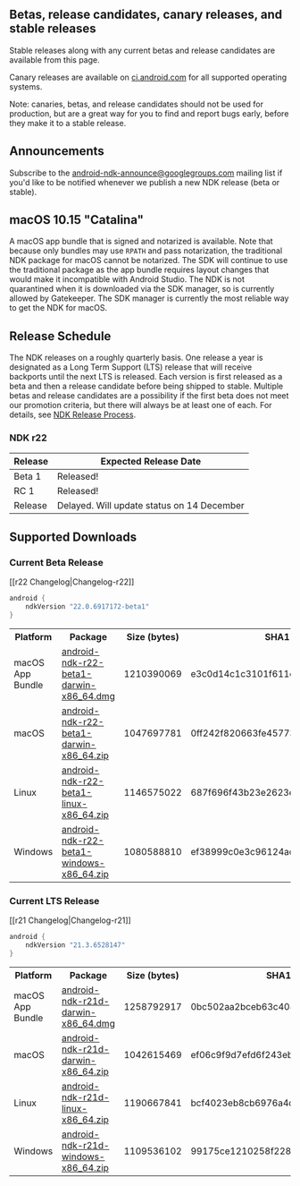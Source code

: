 ## Betas, release candidates, canary releases, and stable releases

Stable releases along with any current betas and release candidates are available from this page.

Canary releases are available on [ci.android.com](https://ci.android.com/builds/branches/aosp-master-ndk/grid?) for all supported operating systems.

Note: canaries, betas, and release candidates should not be used for production, but are a great way for you to find and report bugs early, before they make it to a stable release.

## Announcements

Subscribe to the [android-ndk-announce@googlegroups.com](https://groups.google.com/g/android-ndk-announce) mailing list if you'd like to be notified whenever we publish a new NDK release (beta or stable).

## macOS 10.15 "Catalina"

A macOS app bundle that is signed and notarized is available. Note that because only bundles may use `RPATH` and pass notarization, the traditional NDK package for macOS cannot be notarized. The SDK will continue to use the traditional package as the app bundle requires layout changes that would make it incompatible with Android Studio. The NDK is not quarantined when it is downloaded via the SDK manager, so is currently allowed by Gatekeeper. The SDK manager is currently the most reliable way to get the NDK for macOS.

## Release Schedule

The NDK releases on a roughly quarterly basis. One release a year is designated
as a Long Term Support (LTS) release that will receive backports until the next
LTS is released. Each version is first released as a beta and then a release
candidate before being shipped to stable. Multiple betas and release candidates
are a possibility if the first beta does not meet our promotion criteria, but
there will always be at least one of each. For details, see [NDK Release
Process](/android/ndk/wiki/NDK-Release-Process).

### NDK r22

Release | Expected Release Date
------- | ---------------------
Beta 1  | Released!
RC 1    | Released!
Release | Delayed. Will update status on 14 December

## Supported Downloads

### Current Beta Release

[[r22 Changelog|Changelog-r22]]

```gradle
android {
    ndkVersion "22.0.6917172-beta1"
}
```

<table>
  <tr>
    <th>Platform</th>
    <th>Package</th>
    <th>Size (bytes)</th>
    <th>SHA1 Checksum</th>
  </tr>
  <tr>
    <td>macOS App Bundle</td>
    <td><a href="https://dl.google.com/android/repository/android-ndk-r22-beta1-darwin-x86_64.dmg">android-ndk-r22-beta1-darwin-x86_64.dmg</a></td>
    <td>1210390069</td>
    <td>e3c0d14c1c3101f611e5870518c4738bcda8d0d5</td>
  </tr>
  <tr>
    <td>macOS</td>
    <td><a href="https://dl.google.com/android/repository/android-ndk-r22-beta1-darwin-x86_64.zip">android-ndk-r22-beta1-darwin-x86_64.zip</a></td>
    <td>1047697781</td>
    <td>0ff242f820663fe45773bca7a2df036004fc7c69</td>
  </tr>
  <tr>
    <td>Linux</td>
    <td><a href="https://dl.google.com/android/repository/android-ndk-r22-beta1-linux-x86_64.zip">android-ndk-r22-beta1-linux-x86_64.zip</a></td>
    <td>1146575022</td>
    <td>687f696f43b23e2623e7f7073bbd575d254f66f6</td>
  </tr>
  <tr>
    <td>Windows</td>
    <td><a href="https://dl.google.com/android/repository/android-ndk-r22-beta1-windows-x86_64.zip">android-ndk-r22-beta1-windows-x86_64.zip</a></td>
    <td>1080588810</td>
    <td>ef38999c0e3c96124acffab6971ad2054a433b91</td>
  </tr>
</table>

### Current LTS Release

[[r21 Changelog|Changelog-r21]]

```gradle
android {
    ndkVersion "21.3.6528147"
}
```

<table>
  <tr>
    <th>Platform</th>
    <th>Package</th>
    <th>Size (bytes)</th>
    <th>SHA1 Checksum</th>
  </tr>
  <tr>
    <td>macOS App Bundle</td>
    <td><a href="https://dl.google.com/android/repository/android-ndk-r21d-darwin-x86_64.dmg">android-ndk-r21d-darwin-x86_64.dmg</a></td>
    <td>1258792917</td>
    <td>0bc502aa2bceb63c404707d99fae1a375bdc3aaf</td>
  </tr>
  <tr>
    <td>macOS</td>
    <td><a href="https://dl.google.com/android/repository/android-ndk-r21d-darwin-x86_64.zip">android-ndk-r21d-darwin-x86_64.zip</a></td>
    <td>1042615469</td>
    <td>ef06c9f9d7efd6f243eb3c05ac440562ae29ae12</td>
  </tr>
  <tr>
    <td>Linux</td>
    <td><a href="https://dl.google.com/android/repository/android-ndk-r21d-linux-x86_64.zip">android-ndk-r21d-linux-x86_64.zip</a></td>
    <td>1190667841</td>
    <td>bcf4023eb8cb6976a4c7cff0a8a8f145f162bf4d</td>
  </tr>
  <tr>
    <td>Windows</td>
    <td><a href="https://dl.google.com/android/repository/android-ndk-r21d-windows-x86_64.zip">android-ndk-r21d-windows-x86_64.zip</a></td>
    <td>1109536102</td>
    <td>99175ce1210258f2280568cd340e0666c69955c7</td>
  </tr>
</table>
